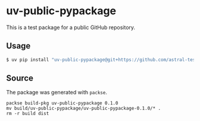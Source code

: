 # uv-public-pypackage

This is a test package for a public GitHub repository.

## Usage

```bash
$ uv pip install "uv-public-pypackage@git+https://github.com/astral-test/uv-public-pypackage"
```

## Source

The package was generated with `packse`.

```
packse build-pkg uv-public-pypackage 0.1.0
mv build/uv-public-pypackage/uv-public-pypackage-0.1.0/* .
rm -r build dist
```
